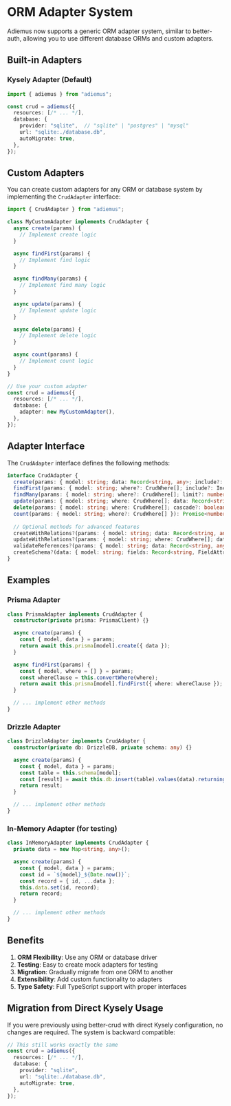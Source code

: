 # ORM Adapter System

Adiemus now supports a generic ORM adapter system, similar to better-auth, allowing you to use different database ORMs and custom adapters.

## Built-in Adapters

### Kysely Adapter (Default)

```typescript
import { adiemus } from "adiemus";

const crud = adiemus({
  resources: [/* ... */],
  database: {
    provider: "sqlite",  // "sqlite" | "postgres" | "mysql"
    url: "sqlite:./database.db",
    autoMigrate: true,
  },
});
```

## Custom Adapters

You can create custom adapters for any ORM or database system by implementing the `CrudAdapter` interface:

```typescript
import { CrudAdapter } from "adiemus";

class MyCustomAdapter implements CrudAdapter {
  async create(params) {
    // Implement create logic
  }

  async findFirst(params) {
    // Implement find logic
  }

  async findMany(params) {
    // Implement find many logic
  }

  async update(params) {
    // Implement update logic
  }

  async delete(params) {
    // Implement delete logic
  }

  async count(params) {
    // Implement count logic
  }
}

// Use your custom adapter
const crud = adiemus({
  resources: [/* ... */],
  database: {
    adapter: new MyCustomAdapter(),
  },
});
```

## Adapter Interface

The `CrudAdapter` interface defines the following methods:

```typescript
interface CrudAdapter {
  create(params: { model: string; data: Record<string, any>; include?: IncludeOptions }): Promise<any>;
  findFirst(params: { model: string; where?: CrudWhere[]; include?: IncludeOptions; select?: string[] }): Promise<any | null>;
  findMany(params: { model: string; where?: CrudWhere[]; limit?: number; offset?: number; orderBy?: CrudOrderBy[]; include?: IncludeOptions; select?: string[] }): Promise<any[]>;
  update(params: { model: string; where: CrudWhere[]; data: Record<string, any>; include?: IncludeOptions }): Promise<any>;
  delete(params: { model: string; where: CrudWhere[]; cascade?: boolean }): Promise<void>;
  count(params: { model: string; where?: CrudWhere[] }): Promise<number>;
  
  // Optional methods for advanced features
  createWithRelations?(params: { model: string; data: Record<string, any>; relations?: Record<string, any>; include?: IncludeOptions }): Promise<any>;
  updateWithRelations?(params: { model: string; where: CrudWhere[]; data: Record<string, any>; relations?: Record<string, any>; include?: IncludeOptions }): Promise<any>;
  validateReferences?(params: { model: string; data: Record<string, any>; operation: "create" | "update" | "delete" }): Promise<{ valid: boolean; errors: string[] }>;
  createSchema?(data: { model: string; fields: Record<string, FieldAttribute> }[]): Promise<void>;
}
```

## Examples

### Prisma Adapter

```typescript
class PrismaAdapter implements CrudAdapter {
  constructor(private prisma: PrismaClient) {}

  async create(params) {
    const { model, data } = params;
    return await this.prisma[model].create({ data });
  }

  async findFirst(params) {
    const { model, where = [] } = params;
    const whereClause = this.convertWhere(where);
    return await this.prisma[model].findFirst({ where: whereClause });
  }

  // ... implement other methods
}
```

### Drizzle Adapter

```typescript
class DrizzleAdapter implements CrudAdapter {
  constructor(private db: DrizzleDB, private schema: any) {}

  async create(params) {
    const { model, data } = params;
    const table = this.schema[model];
    const [result] = await this.db.insert(table).values(data).returning();
    return result;
  }

  // ... implement other methods
}
```

### In-Memory Adapter (for testing)

```typescript
class InMemoryAdapter implements CrudAdapter {
  private data = new Map<string, any>();

  async create(params) {
    const { model, data } = params;
    const id = `${model}_${Date.now()}`;
    const record = { id, ...data };
    this.data.set(id, record);
    return record;
  }

  // ... implement other methods
}
```

## Benefits

1. **ORM Flexibility**: Use any ORM or database driver
2. **Testing**: Easy to create mock adapters for testing
3. **Migration**: Gradually migrate from one ORM to another
4. **Extensibility**: Add custom functionality to adapters
5. **Type Safety**: Full TypeScript support with proper interfaces

## Migration from Direct Kysely Usage

If you were previously using better-crud with direct Kysely configuration, no changes are required. The system is backward compatible:

```typescript
// This still works exactly the same
const crud = adiemus({
  resources: [/* ... */],
  database: {
    provider: "sqlite",
    url: "sqlite:./database.db",
    autoMigrate: true,
  },
});
```